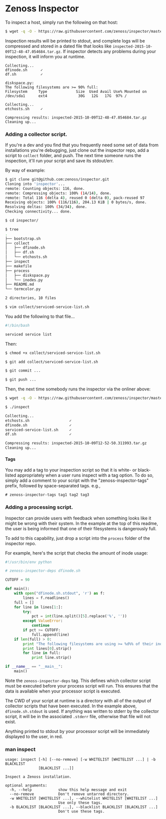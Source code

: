 # Zenoss Inspector
To inspect a host, simply run the following on that host:

```bash
$ wget -q -O - https://raw.githubusercontent.com/zenoss/inspector/master/bootstrap.sh | sudo sh
```

Inspection results will be printed to stdout, and complete logs will be compressed and stored in
a dated file that looks like ```inspected-2015-10-09T12-48-47.054684.tar.gz```. If inspector detects
any problems during your inspection, it will inform you at runtime.

```
Collecting...
dfinode.sh      ✓
df.sh           ✓

diskspace.py:
The following filesystems are >= 90% full:
Filesystem     Type             Size  Used Avail Use% Mounted on
/dev/sda1      ext4              30G   12G   17G  97% /

Collecting...
etchosts.sh     ✓

Compressing results: inspected-2015-10-09T12-48-47.054684.tar.gz
Cleaning up...
```

### Adding a collector script.
If you're a dev and you find that you frequently need some set of data from installations you're
debugging, just clone out the inspector repo, add a script to ```collect``` folder, and push.
The next time someone runs the inspection, it'll run your script and save its stdout/err.

By way of example:

```bash
$ git clone git@github.com:zenoss/inspector.git
Cloning into 'inspector'...
remote: Counting objects: 116, done.
remote: Compressing objects: 100% (14/14), done.
remote: Total 116 (delta 4), reused 0 (delta 0), pack-reused 97
Receiving objects: 100% (116/116), 204.13 KiB | 0 bytes/s, done.
Resolving deltas: 100% (34/34), done.
Checking connectivity... done.

$ cd inspector/

$ tree
.
├── bootstrap.sh
├── collect
│   ├── dfinode.sh
│   ├── df.sh
│   └── etchosts.sh
├── inspect
├── makefile
├── process
│   ├── diskspace.py
│   └── inodes.py
├── README.md
└── termcolor.py

2 directories, 10 files

$ vim collect/serviced-service-list.sh
```

You add the following to that file...

```bash
#!/bin/bash

serviced service list
```

Then:

```bash
$ chmod +x collect/serviced-service-list.sh

$ git add collect/serviced-service-list.sh

$ git commit ...

$ git push ...
```

Then, the next time somebody runs the inspector via the onliner above:

```bash
$ wget -q -O - https://raw.githubusercontent.com/zenoss/inspector/master/bootstrap.sh | sudo sh

$ ./inspect

Collecting...
etchosts.sh                  ✓
dfinode.sh                   ✓
serviced-service-list.sh     ✓
df.sh                        ✓

Compressing results: inspected-2015-10-09T12-52-50.311993.tar.gz
Cleaning up...

```

#### Tags
You may add a tag to your inspection script so that it is white- or black-listed appropriately
when a user runs inspect with a tag option. To do so, simply add a comment to your script
with the "zenoss-inspector-tags" prefix, followed by space-separated tags. e.g.,

```
# zenoss-inspector-tags tag1 tag2 tag3
```

### Adding a processing script.
Inspector can provide users with feedback when something looks like it might be wrong with their
system. In the example at the top of this readme, the user is being informed that one of their
filesystems is dangerously full.

To add to this capability, just drop a script into the ```process``` folder of the inspector repo.

For example, here's the script that checks the amount of inode usage:

```python
#!/usr/bin/env python

# zenoss-inspector-deps dfinode.sh

CUTOFF = 90

def main():
    with open("dfinode.sh.stdout", 'r') as f:
        lines = f.readlines()
    full = []
    for line in lines[1:]:
        try:
            pct = int(line.split()[5].replace('%', ''))
        except ValueError:
            continue
        if pct >= CUTOFF:
            full.append(line)
    if len(full) > 0:
        print "The following filesystems are using >= %d%% of their inodes:" % CUTOFF
        print lines[0].strip()
        for line in full:
            print line.strip()

if __name__ == "__main__":
    main()
```

Note the ```zenoss-inspector-deps``` tag. This defines which collector script must be executed
before your process script will run. This ensures that the data is available when your processor
script is executed.

The CWD of your script at runtime is a directory with all of the output of collector scripts that
have been executed. In the example above, ```dfinode.sh.stdout``` is used. If anything was written
to stderr by the collector script, it will be in the associated ```.stderr``` file, otherwise that
file will not exist.

Anything printed to stdout by your processor script will be immediately displayed to the user, in
red.

### man inspect

```
usage: inspect [-h] [--no-remove] [-w WHITELIST [WHITELIST ...] | -b BLACKLIST
               [BLACKLIST ...]]

Inspect a Zenoss installation.

optional arguments:
  -h, --help            show this help message and exit
  --no-remove           Don't remove untarred directory.
  -w WHITELIST [WHITELIST ...], --whitelist WHITELIST [WHITELIST ...]
                        Use only these tags.
  -b BLACKLIST [BLACKLIST ...], --blacklist BLACKLIST [BLACKLIST ...]
                        Don't use these tags.
```
